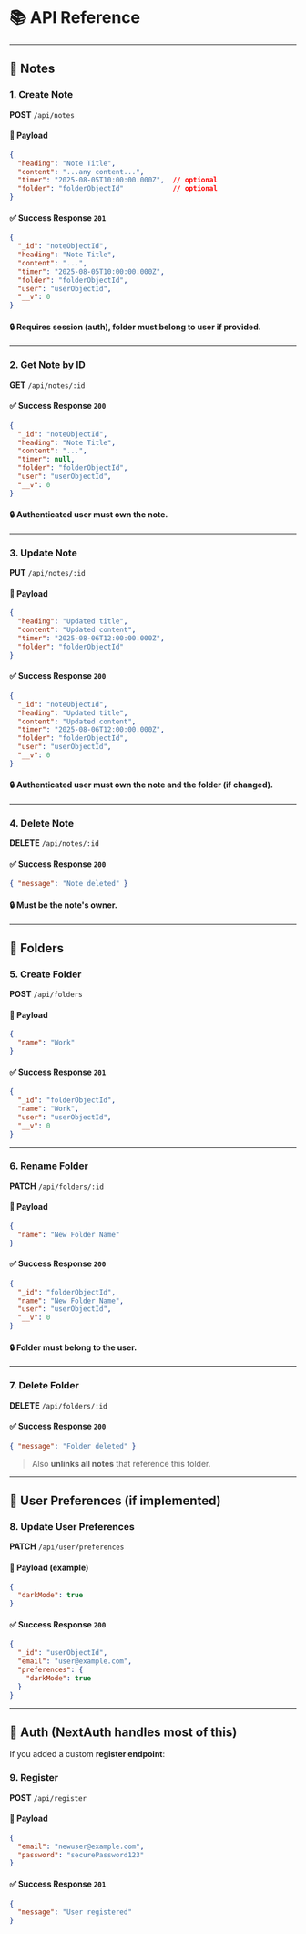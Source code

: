 # 📚 **API Reference**

---

## 📝 Notes

### 1. **Create Note**

**POST** `/api/notes`

#### 🔸 Payload

```json
{
  "heading": "Note Title",
  "content": "...any content...",
  "timer": "2025-08-05T10:00:00.000Z",  // optional
  "folder": "folderObjectId"            // optional
}
```

#### ✅ Success Response `201`

```json
{
  "_id": "noteObjectId",
  "heading": "Note Title",
  "content": "...",
  "timer": "2025-08-05T10:00:00.000Z",
  "folder": "folderObjectId",
  "user": "userObjectId",
  "__v": 0
}
```

#### 🔒 Requires session (auth), folder must belong to user if provided.

---

### 2. **Get Note by ID**

**GET** `/api/notes/:id`

#### ✅ Success Response `200`

```json
{
  "_id": "noteObjectId",
  "heading": "Note Title",
  "content": "...",
  "timer": null,
  "folder": "folderObjectId",
  "user": "userObjectId",
  "__v": 0
}
```

#### 🔒 Authenticated user must own the note.

---

### 3. **Update Note**

**PUT** `/api/notes/:id`

#### 🔸 Payload

```json
{
  "heading": "Updated title",
  "content": "Updated content",
  "timer": "2025-08-06T12:00:00.000Z",
  "folder": "folderObjectId"
}
```

#### ✅ Success Response `200`

```json
{
  "_id": "noteObjectId",
  "heading": "Updated title",
  "content": "Updated content",
  "timer": "2025-08-06T12:00:00.000Z",
  "folder": "folderObjectId",
  "user": "userObjectId",
  "__v": 0
}
```

#### 🔒 Authenticated user must own the note and the folder (if changed).

---

### 4. **Delete Note**

**DELETE** `/api/notes/:id`

#### ✅ Success Response `200`

```json
{ "message": "Note deleted" }
```

#### 🔒 Must be the note's owner.

---

## 📁 Folders

### 5. **Create Folder**

**POST** `/api/folders`

#### 🔸 Payload

```json
{
  "name": "Work"
}
```

#### ✅ Success Response `201`

```json
{
  "_id": "folderObjectId",
  "name": "Work",
  "user": "userObjectId",
  "__v": 0
}
```

---

### 6. **Rename Folder**

**PATCH** `/api/folders/:id`

#### 🔸 Payload

```json
{
  "name": "New Folder Name"
}
```

#### ✅ Success Response `200`

```json
{
  "_id": "folderObjectId",
  "name": "New Folder Name",
  "user": "userObjectId",
  "__v": 0
}
```

#### 🔒 Folder must belong to the user.

---

### 7. **Delete Folder**

**DELETE** `/api/folders/:id`

#### ✅ Success Response `200`

```json
{ "message": "Folder deleted" }
```

> Also **unlinks all notes** that reference this folder.

---

## 👤 User Preferences (if implemented)

### 8. **Update User Preferences**

**PATCH** `/api/user/preferences`

#### 🔸 Payload (example)

```json
{
  "darkMode": true
}
```

#### ✅ Success Response `200`

```json
{
  "_id": "userObjectId",
  "email": "user@example.com",
  "preferences": {
    "darkMode": true
  }
}
```

---

## 👥 Auth (NextAuth handles most of this)

If you added a custom **register endpoint**:

### 9. **Register**

**POST** `/api/register`

#### 🔸 Payload

```json
{
  "email": "newuser@example.com",
  "password": "securePassword123"
}
```

#### ✅ Success Response `201`

```json
{
  "message": "User registered"
}
```
